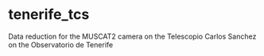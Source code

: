 # tenerife_tcs
Data reduction for the MUSCAT2 camera on the Telescopio Carlos Sanchez on the Observatorio de Tenerife
